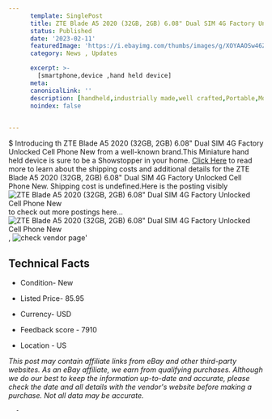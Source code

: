 ```yaml
---
      template: SinglePost
      title: ZTE Blade A5 2020 (32GB, 2GB) 6.08" Dual SIM 4G Factory Unlocked Cell Phone New
      status: Published
      date: '2023-02-11'
      featuredImage: 'https://i.ebayimg.com/thumbs/images/g/XOYAAOSw46ZgJBeZ/s-l225.jpg'
      category: News , Updates

      excerpt: >-
        [smartphone,device ,hand held device]
      meta:
      canonicalLink: ''
      description: [handheld,industrially made,well crafted,Portable,Mobile,Compact,Convenient,Lightweight,Maneuverable,Man-portable,Miniature,Carriable,Hand-held,Light,Holdable,Transportable,Mobile device,Pocket-sized,On-the-go,Wireless,Cordless,Compact size,Convenient size, smartphone,device ,hand held device]
      noindex: false
      

---
```

$
      Introducing th ZTE Blade A5 2020 (32GB, 2GB) 6.08" Dual SIM 4G Factory Unlocked Cell Phone New from a well-known brand.This Miniature hand held device is sure to be a Showstopper in your home. [Click Here](https://www.ebay.com/itm/124568045593?hash=item1d00d58819%3Ag%3AXOYAAOSw46ZgJBeZ&mkevt=1&mkcid=1&mkrid=711-53200-19255-0&campid=%253CePNCampaignId%253E&customid=%253CreferenceId%253E&toolid=10049) to read more to learn about the shipping costs and additional details for the ZTE Blade A5 2020 (32GB, 2GB) 6.08" Dual SIM 4G Factory Unlocked Cell Phone New. Shipping cost is undefined.Here is the posting visibly ![ZTE Blade A5 2020 (32GB, 2GB) 6.08" Dual SIM 4G Factory Unlocked Cell Phone New](https://i.ebayimg.com/thumbs/images/g/XOYAAOSw46ZgJBeZ/s-l225.jpg) to check out more postings here... ![ZTE Blade A5 2020 (32GB, 2GB) 6.08" Dual SIM 4G Factory Unlocked Cell Phone New](https://i.ebayimg.com/images/g/XOYAAOSw46ZgJBeZ/s-l960.jpg), ![check vendor page](https://origin-galleryplus.ebayimg.com/ws/web/124568045593_2_0_1/225x225.jpg,https://origin-galleryplus.ebayimg.com/ws/web/124568045593_3_0_1/225x225.jpg,https://origin-galleryplus.ebayimg.com/ws/web/124568045593_4_0_1/225x225.jpg,https://origin-galleryplus.ebayimg.com/ws/web/124568045593_5_0_1/225x225.jpg)'

      

 ## Technical Facts 



     
      

 - Condition- New 


      

 - Listed Price- 85.95 


      

 - Currency- USD 


      

 - Feedback score - 7910 


      

 - Location - US 


      
      

 *_This post may contain affiliate links from eBay and other third-party websites. As an eBay affiliate, we earn from qualifying purchases. Although we do our best to keep the information up-to-date and accurate, please check the date and all details with the vendor's website before making a purchase. Not all data may be accurate._*




      -
